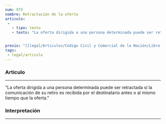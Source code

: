 ```yaml
---
num: 975
nombre: Retractación de la oferta
articulo: 
 - 
   - tipo: texto
   - texto: "La oferta dirigida a una persona determinada puede ser retractada si la comunicación de su retiro es recibida por el destinatario antes o al mismo tiempo que la oferta."


previo: "[[legal/Articulos/Código Civil y Comercial de la Nación/Libro Tercero/Título 2/Capítulo 3/Sección 1/Sección 1, Consentimiento, oferta y aceptación.md|Sección 1, Consentimiento, oferta y aceptación]]"
tags: 
 - legal/articulo
---
```

### Artículo
---
"La oferta dirigida a una persona determinada puede ser retractada si la comunicación de su retiro es recibida por el destinatario antes o al mismo tiempo que la oferta."

### Interpretación
---
